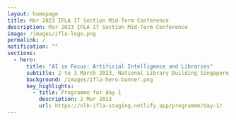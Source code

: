 ```yaml
---
layout: homepage
title: Mar 2023 IFLA IT Section Mid-Term Conference
description: Mar 2023 IFLA IT Section Mid-Term Conference
image: /images/ifla-logo.png
permalink: /
notification: ""
sections:
  - hero:
      title: "AI in Focus: Artificial Intelligence and Libraries"
      subtitle: 2 to 3 March 2023, National Library Building Singapore
      background: /images/ifla-hero-banner.png
      key_highlights:
        - title: Programme for day 1
          description: 2 Mar 2023
          url: https://nlb-ifla-staging.netlify.app/programme/day-1/
---
```

